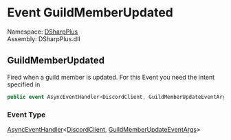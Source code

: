 # Event GuildMemberUpdated

Namespace: [DSharpPlus](DSharpPlus.md)  
Assembly: DSharpPlus.dll

## <a id="DSharpPlus_DiscordShardedClient_GuildMemberUpdated"></a>GuildMemberUpdated

Fired when a guild member is updated.
For this Event you need the <xref href="DSharpPlus.DiscordIntents.GuildMembers" data-throw-if-not-resolved="false"></xref> intent specified in <xref href="DSharpPlus.DiscordConfiguration.Intents" data-throw-if-not-resolved="false"></xref>

```csharp
public event AsyncEventHandler<DiscordClient, GuildMemberUpdateEventArgs> GuildMemberUpdated
```

### Event Type

[AsyncEventHandler](DSharpPlus.AsyncEvents.AsyncEventHandler\-2.md)<[DiscordClient](DSharpPlus.DiscordClient.md), [GuildMemberUpdateEventArgs](DSharpPlus.EventArgs.GuildMemberUpdateEventArgs.md)\>

